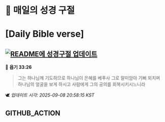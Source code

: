 # 🙏 매일의 성경 구절
# [Daily Bible verse]
## [![README에 성경구절 업데이트](https://github.com/DONGSUKA/first_test/actions/workflows/update-readme-bible.yml/badge.svg)](https://github.com/DONGSUKA/first_test/actions/workflows/update-readme-bible.yml)
<!-- START_BIBLE_VERSE -->
📖 **욥기 33:26**
> 그는 하나님께 기도하므로 하나님이 은혜를 베푸사 그로 말미암아 기뻐 외치며 하나님의 얼굴을 보게 하시고 사람에게 그의 공의를 회복시키시느니라

🕊️ _업데이트 시각: 2025-09-08 20:58:15 KST_
  <!-- END_BIBLE_VERSE -->
## GITHUB_ACTION

